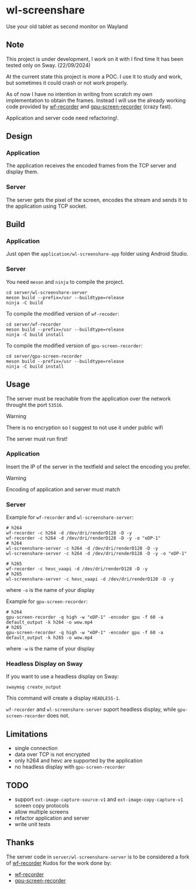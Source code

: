 # wl-screenshare
Use your old tablet as second monitor on Wayland

## Note

This project is under development, I work on it with I find time
It has been tested only on Sway. (22/09/2024)

At the current state this project is more a POC.
I use it to study and work, but sometimes it could crash or not work properly.

As of now I have no intention in writing from scratch my own 
implementation to obtain the frames. Instead I will use the already working
code provided by [wf-recorder](https://github.com/ammen99/wf-recorder)
and [gpu-screen-recorder](https://git.dec05eba.com/gpu-screen-recorder/about/) (crazy fast).

Application and server code need refactoring!.

## Design

### Application

The application receives the encoded frames from the TCP server and display
them.

### Server

The server gets the pixel of the screen, encodes the stream and sends it to the
application using TCP socket.

## Build

### Application

Just open the `application/wl-screenshare-app` folder using Android Studio.

### Server

You need `meson` and `ninja` to compile the project.

```
cd server/wl-screenshare-server
meson build --prefix=/usr --buildtype=release
ninja -C build
```

To compile the modified version of `wf-recoder`:
```
cd server/wf-recorder
meson build --prefix=/usr --buildtype=release
ninja -C build install
```

To compile the modified version of `gpu-screen-recorder`:
```
cd server/gpu-screen-recorder
meson build --prefix=/usr --buildtype=release
ninja -C build install
```

## Usage

The server must be reachable from the application over the network throught the port `53516`. 
> [!WARNING]
> There is no encryption so I suggest to not use it under public wifi

The server must run first!

### Application

Insert the IP of the server in the textfield and select the encoding you prefer.
> [!WARNING]
> Encoding of application and server must match

### Server

Example for `wf-recorder` and `wl-screenshare-server`:
```
# h264
wf-recorder -c h264 -d /dev/dri/renderD128 -D -y
wf-recorder -c h264 -d /dev/dri/renderD128 -D -y -o "eDP-1"
# h264
wl-screenshare-server -c h264 -d /dev/dri/renderD128 -D -y
wl-screenshare-server -c h264 -d /dev/dri/renderD128 -D -y -o "eDP-1"

# h265
wf-recorder -c hevc_vaapi -d /dev/dri/renderD128 -D -y
# h265
wl-screenshare-server -c hevc_vaapi -d /dev/dri/renderD128 -D -y
```
where `-o` is the name of your display

Example for `gpu-screen-recorder`:
```
# h264
gpu-screen-recorder -q high -w "eDP-1" -encoder gpu -f 60 -a default_output -k h264 -o wow.mp4
# h265
gpu-screen-recorder -q high -w "eDP-1" -encoder gpu -f 60 -a default_output -k h265 -o wow.mp4
```
where `-w` is the name of your display

### Headless Display on Sway

If you want to use a headless display on Sway:
```
swaymsg create_output
```
This command will create a display `HEADLESS-1`.

`wf-recorder` and `wl-screenshare-server` suport headless display, while
`gpu-screen-recorder` does not.


## Limitations

- single connection 
- data over TCP is not encrypted
- only h264 and hevc are supported by the application
- no headless display with `gpu-screen-recorder`

## TODO

- support `ext-image-capture-source-v1` and `ext-image-copy-capture-v1` screen copy protocols
- allow multiple screens
- refactor application and server
- write unit tests

## Thanks

The server code in `server/wl-screenshare-server` is to be considered a fork of [wf-recorder](https://github.com/ammen99/wf-recorder)
Kudos for the work done by:
- [wf-recorder](https://github.com/ammen99/wf-recorder)
- [gpu-screen-recorder](https://git.dec05eba.com/gpu-screen-recorder/about/)


